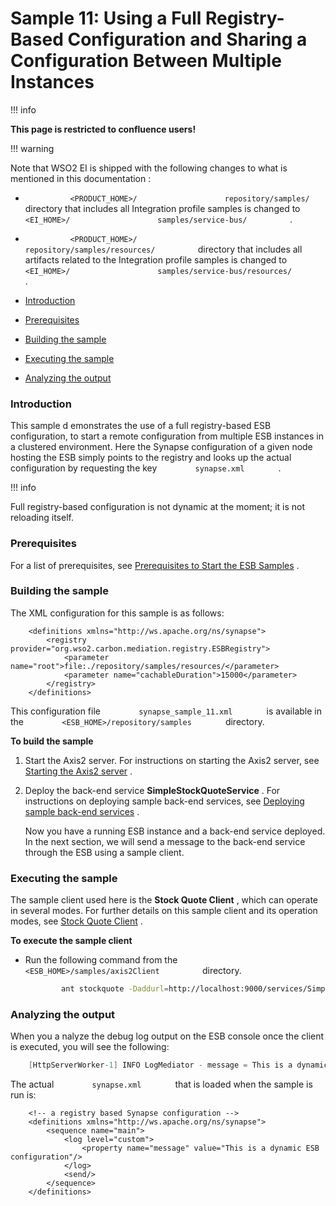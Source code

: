 # Sample 11: Using a Full Registry-Based Configuration and Sharing a Configuration Between Multiple Instances

!!! info

**This page is restricted to confluence users!**


  

!!! warning

Note that WSO2 EI is shipped with the following changes to what is
mentioned in this documentation :

-   `           <PRODUCT_HOME>/          `
    `           repository/samples/          ` directory that includes
    all Integration profile samples is changed to
    `           <EI_HOME>/          `
    `           samples/service-bus/          ` .
    `                     `
-   `           <PRODUCT_HOME>/          `
    `           repository/samples/resources/          ` directory that
    includes all artifacts related to the Integration profile samples is
    changed to `           <EI_HOME>/          `
    `           samples/service-bus/resources/          ` .


-   [Introduction](#Sample11:UsingaFullRegistry-BasedConfigurationandSharingaConfigurationBetweenMultipleInstances-Introduction)
-   [Prerequisites](#Sample11:UsingaFullRegistry-BasedConfigurationandSharingaConfigurationBetweenMultipleInstances-Prerequisites)
-   [Building the
    sample](#Sample11:UsingaFullRegistry-BasedConfigurationandSharingaConfigurationBetweenMultipleInstances-Buildingthesample)
-   [Executing the
    sample](#Sample11:UsingaFullRegistry-BasedConfigurationandSharingaConfigurationBetweenMultipleInstances-Executingthesample)
-   [Analyzing the
    output](#Sample11:UsingaFullRegistry-BasedConfigurationandSharingaConfigurationBetweenMultipleInstances-Analyzingtheoutput)

### Introduction

This sample d emonstrates the use of a full registry-based ESB
configuration, to start a remote configuration from multiple ESB
instances in a clustered environment. Here the Synapse configuration of
a given node hosting the ESB simply points to the registry and looks up
the actual configuration by requesting the key
`         synapse.xml        ` .

!!! info

Full registry-based configuration is not dynamic at the moment; it is
not reloading itself.


### Prerequisites

For a list of prerequisites, see [Prerequisites to Start the ESB
Samples](https://docs.wso2.com/display/EI650/Setting+Up+the+ESB+Samples#SettingUptheESBSamples-ESBSamplePrerequisites)
.

### Building the sample

The XML configuration for this sample is as follows:

``` html/xml
    <definitions xmlns="http://ws.apache.org/ns/synapse">
        <registry provider="org.wso2.carbon.mediation.registry.ESBRegistry">
            <parameter name="root">file:./repository/samples/resources/</parameter>
            <parameter name="cachableDuration">15000</parameter>
        </registry>
    </definitions>
```

This configuration file `         synapse_sample_11.xml        ` is
available in the `         <ESB_HOME>/repository/samples        `
directory.

**To build the sample**

1.  Start the Axis2 server. For instructions on starting the Axis2
    server, see [Starting the Axis2
    server](https://docs.wso2.com/display/EI650/Setting+Up+the+ESB+Samples#SettingUptheESBSamples-Axis2server)
    .

2.  Deploy the back-end service **SimpleStockQuoteService** . For
    instructions on deploying sample back-end services, see [Deploying
    sample back-end
    services](https://docs.wso2.com/display/EI650/Setting+Up+the+ESB+Samples#SettingUptheESBSamples-Backend)
    .

    Now you have a running ESB instance and a back-end service deployed.
    In the next section, we will send a message to the back-end service
    through the ESB using a sample client.

### Executing the sample

The sample client used here is the **Stock Quote Client** , which can
operate in several modes. For further details on this sample client and
its operation modes, see [Stock Quote
Client](https://docs.wso2.com/display/EI650/Using+the+Sample+Clients#UsingtheSampleClients-StockQuoteClient)
.

**To execute the sample client**

-   Run the following command from the
    `           <ESB_HOME>/samples/axis2Client          ` directory.

    ``` bash
            ant stockquote -Daddurl=http://localhost:9000/services/SimpleStockQuoteService -Dtrpurl=http://localhost:8280/
    ```

### Analyzing the output

When you a nalyze the debug log output on the ESB console once the
client is executed, you will see the following:

``` java
    [HttpServerWorker-1] INFO LogMediator - message = This is a dynamic ESB configuration
```

The actual `         synapse.xml        ` that is loaded when the sample
is run is:

``` html/xml
    <!-- a registry based Synapse configuration -->
    <definitions xmlns="http://ws.apache.org/ns/synapse">
        <sequence name="main">
            <log level="custom">
                <property name="message" value="This is a dynamic ESB configuration"/>
            </log>
            <send/>
        </sequence>
    </definitions>
```
